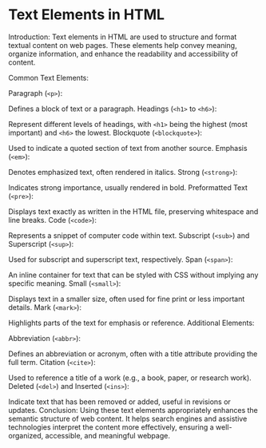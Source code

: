 # Text Elements in HTML

Introduction: Text elements in HTML are used to structure and format textual content on web pages. These elements help convey meaning, organize information, and enhance the readability and accessibility of content.

Common Text Elements:

Paragraph (`<p>`):

Defines a block of text or a paragraph.
Headings (`<h1>` to `<h6>`):

Represent different levels of headings, with `<h1>` being the highest (most important) and `<h6>` the lowest.
Blockquote (`<blockquote>`):

Used to indicate a quoted section of text from another source.
Emphasis (`<em>`):

Denotes emphasized text, often rendered in italics.
Strong (`<strong>`):

Indicates strong importance, usually rendered in bold.
Preformatted Text (`<pre>`):

Displays text exactly as written in the HTML file, preserving whitespace and line breaks.
Code (`<code>`):

Represents a snippet of computer code within text.
Subscript (`<sub>`) and Superscript (`<sup>`):

Used for subscript and superscript text, respectively.
Span (`<span>`):

An inline container for text that can be styled with CSS without implying any specific meaning.
Small (`<small>`):

Displays text in a smaller size, often used for fine print or less important details.
Mark (`<mark>`):

Highlights parts of the text for emphasis or reference.
Additional Elements:

Abbreviation (`<abbr>`):

Defines an abbreviation or acronym, often with a title attribute providing the full term.
Citation (`<cite>`):

Used to reference a title of a work (e.g., a book, paper, or research work).
Deleted (`<del>`) and Inserted (`<ins>`):

Indicate text that has been removed or added, useful in revisions or updates.
Conclusion: Using these text elements appropriately enhances the semantic structure of web content. It helps search engines and assistive technologies interpret the content more effectively, ensuring a well-organized, accessible, and meaningful webpage.
